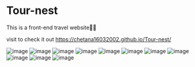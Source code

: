 # Tour-nest
This is a front-end travel website💫💫

visit to check it out https://chetana16032002.github.io/Tour-nest/

![image](https://user-images.githubusercontent.com/91176005/135742823-8454d79d-b8b3-4c93-a475-ac39e1fcbe45.png)
![image](https://user-images.githubusercontent.com/91176005/135742833-a7a95c20-6c61-42df-a012-07adafa57932.png)
![image](https://user-images.githubusercontent.com/91176005/135742842-53aaf02c-8d55-45b9-9270-15b07914bb1e.png)
![image](https://user-images.githubusercontent.com/91176005/135742853-8964beba-e599-4e98-baad-7b9e75de68e4.png)
![image](https://user-images.githubusercontent.com/91176005/135742856-11c71813-30a8-42b5-9016-cb4510389a22.png)
![image](https://user-images.githubusercontent.com/91176005/135742858-66bcb467-3bf8-4b7a-ac8a-c200a9554aa2.png)
![image](https://user-images.githubusercontent.com/91176005/135742868-3a3b730c-ee5f-4187-8962-2d7e777df46e.png)
![image](https://user-images.githubusercontent.com/91176005/135742879-1cca54b9-6179-46ba-81c9-27c15f91f1d4.png)
![image](https://user-images.githubusercontent.com/91176005/135742886-f8db1769-2d7a-444a-a8fb-58d298fb9bac.png)
![image](https://user-images.githubusercontent.com/91176005/135742898-6f18ae0b-5941-438d-92b2-b5cb015d8252.png)
![image](https://user-images.githubusercontent.com/91176005/135742906-fd37052c-b9a3-467e-9dde-5c970bed6cef.png)


